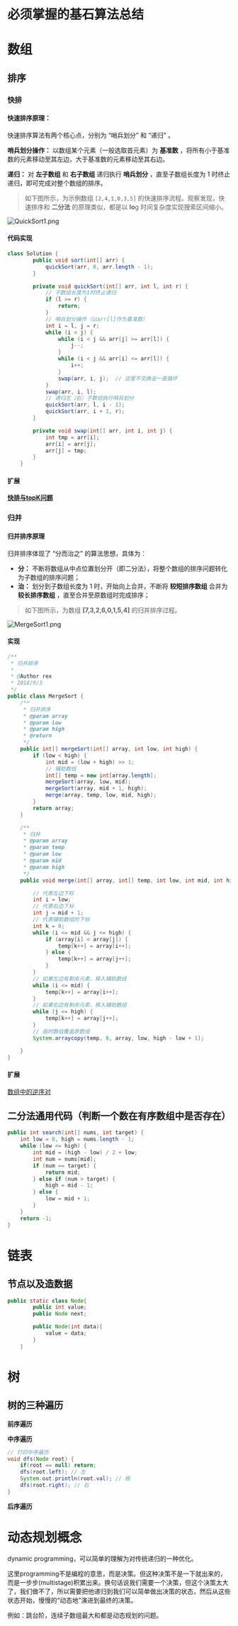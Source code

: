 # 必须掌握的基石算法总结

# 数组

## 排序

### 快排

#### 快速排序原理：

快速排序算法有两个核心点，分别为 “哨兵划分” 和 “递归” 。

**哨兵划分操作：** 以数组某个元素（一般选取首元素）为 **基准数** ，将所有小于基准数的元素移动至其左边，大于基准数的元素移动至其右边。

**递归：** 对 **左子数组** 和 **右子数组** 递归执行  **哨兵划分** ，直至子数组长度为 1 时终止递归，即可完成对整个数组的排序。

> 如下图所示，为示例数组 `[2,4,1,0,3,5]` 的快速排序流程。观察发现，快速排序和 **二分法** 的原理类似，都是以 **lo**g 时间复杂度实现搜索区间缩小。

![QuickSort1.png](assets/QuickSort-1.png?t=1671604780333)

#### 代码实现

```java
class Solution {
        public void sort(int[] arr) {
            quickSort(arr, 0, arr.length - 1);
        }

        private void quickSort(int[] arr, int l, int r) {
            // 子数组长度为1时终止递归
            if (l >= r) {
                return;
            }
            // 哨兵划分操作（以arr[l]作为基准数）
            int i = l, j = r;
            while (i < j) {
                while (i < j && arr[j] >= arr[l]) {
                    j--;
                }
                while (i < j && arr[i] <= arr[l]) {
                    i++;
                }
                swap(arr, i, j);  // 这里不交换会一直循环
            }
            swap(arr, i, l);
            // 递归左（右）子数组执行哨兵划分
            quickSort(arr, l, i - 1);
            quickSort(arr, i + 1, r);
        }

        private void swap(int[] arr, int i, int j) {
            int tmp = arr[i];
            arr[i] = arr[j];
            arr[j] = tmp;
        }
    }
```

#### 扩展

**[快排与topK问题](src/com/huabin/lcof/leetcode/editor/cn/notes/面试题30：最小的k个数.md)**


### 归并

#### 归并排序原理

归并排序体现了 “分而治之” 的算法思想，具体为：

* **分：** 不断将数组从中点位置划分开（即二分法），将整个数组的排序问题转化为子数组的排序问题；
* **治：** 划分到子数组长度为 1 时，开始向上合并，不断将 **较短排序数组** 合并为  **较长排序数组** ，直至合并至原数组时完成排序；

> 如下图所示，为数组 **[**7**,**3**,**2**,**6**,**0**,**1**,**5**,**4**]** 的归并排序过程。

![MergeSort1.png](assets/MergeSort-1.png?t=1671683014375)

#### 实现

```java
/**
 * 归并排序
 *
 * @Author rex
 * 2018/9/3
 */
public class MergeSort {
    /**
     * 归并排序
     * @param array
     * @param low
     * @param high
     * @return
     */
    public int[] mergeSort(int[] array, int low, int high) {
        if (low < high) {
            int mid = (low + high) >> 1;
            // 辅助数组
            int[] temp = new int[array.length];
            mergeSort(array, low, mid);
            mergeSort(array, mid + 1, high);
            merge(array, temp, low, mid, high);
        }
        return array;
    }

    /**
     * 归并
     * @param array
     * @param temp
     * @param low
     * @param mid
     * @param high
     */
    public void merge(int[] array, int[] temp, int low, int mid, int high) {

        // 代表左边下标
        int i = low;
        // 代表右边下标
        int j = mid + 1;
        // 代表辅助数组的下标
        int k = 0;
        while (i <= mid && j <= high) {
            if (array[i] < array[j]) {
                temp[k++] = array[i++];
            } else {
                temp[k++] = array[j++];
            }
        }
        // 如果左边有剩余元素，移入辅助数组
        while (i <= mid) {
            temp[k++] = array[i++];
        }
        // 如果右边有剩余元素，移入辅助数组
        while (j <= high) {
            temp[k++] = array[j++];
        }
        // 临时数组覆盖原数组
        System.arraycopy(temp, 0, array, low, high - low + 1);

    }
}
```


#### 扩展

[数组中的逆序对](src/com/huabin/lcof/leetcode/editor/cn/notes/面试题36：数组中的逆序对.md)






## 二分法通用代码（判断一个数在有序数组中是否存在）

```java
public int search(int[] nums, int target) {
    int low = 0, high = nums.length - 1;
    while (low <= high) {
        int mid = (high - low) / 2 + low;
        int num = nums[mid];
        if (num == target) {
            return mid;
        } else if (num > target) {
            high = mid - 1;
        } else {
            low = mid + 1;
        }
    }
    return -1;
}
```

# 链表

## 节点以及造数据

```java
public static class Node{
        public int value;
        public Node next;

        public Node(int data){
            value = data;
        }
    }

```

# 树

## 树的三种遍历

**前序遍历**

**中序遍历**

```java
// 打印中序遍历
void dfs(Node root) {
    if(root == null) return;
    dfs(root.left); // 左
    System.out.println(root.val); // 根
    dfs(root.right); // 右
}
```

**后序遍历**

# 动态规划概念

dynamic programming，可以简单的理解为对传统递归的一种优化。

这里programming不是编程的意思，而是决策。但这种决策不是一下就出来的，而是一步步(multistage)积累出来。换句话说我们需要一个决策，但这个决策太大了，我们做不了，所以需要把他递归到我们可以简单做出决策的状态，然后从这些状态开始，慢慢的“动态地”演进到最终的决策。

例如：跳台阶，连续子数组最大和都是动态规划的问题。
